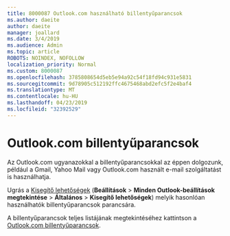```yaml
---
title: 8000087 Outlook.com használható billentyűparancsok
ms.author: daeite
author: daeite
manager: joallard
ms.date: 3/4/2019
ms.audience: Admin
ms.topic: article
ROBOTS: NOINDEX, NOFOLLOW
localization_priority: Normal
ms.custom: 8000087
ms.openlocfilehash: 3785808654d5eb5e94a92c54f18fd94c931e5831
ms.sourcegitcommit: 9d78905c512192ffc4675468abd2efc5f2e4baf4
ms.translationtype: MT
ms.contentlocale: hu-HU
ms.lasthandoff: 04/23/2019
ms.locfileid: "32392529"
---
```

# <a name="keyboard-shortcuts-in-outlookcom"></a>Outlook.com billentyűparancsok

Az Outlook.com ugyanazokkal a billentyűparancsokkal az éppen dolgozunk, például a Gmail, Yahoo Mail vagy Outlook.com használt e-mail szolgáltatást is használhatja.

Ugrás a [Kisegítő lehetőségek](https://go.microsoft.com/fwlink/?linkid=2080840) (**Beállítások** > **Minden Outlook-beállítások megtekintése** > **Általános** > **Kisegítő lehetőségek**) melyik hasonlóan használhatók billentyűparancsok parancsára.

A billentyűparancsok teljes listájának megtekintéséhez kattintson a [Outlook.com billentyűparancsok](https://support.office.com/article/708d907e-4398-4fc6-9a9a-4fc72bccec16).